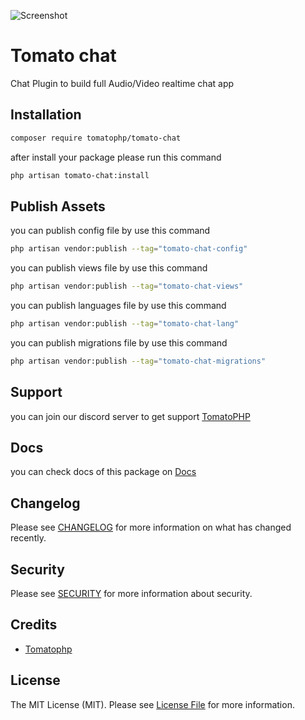 ![Screenshot](https://github.com/tomatophp/tomato-chat/blob/master/art/screenshot.png)

# Tomato chat

Chat Plugin to build full Audio/Video realtime chat app

## Installation

```bash
composer require tomatophp/tomato-chat
```
after install your package please run this command

```bash
php artisan tomato-chat:install
```

## Publish Assets

you can publish config file by use this command

```bash
php artisan vendor:publish --tag="tomato-chat-config"
```

you can publish views file by use this command

```bash
php artisan vendor:publish --tag="tomato-chat-views"
```

you can publish languages file by use this command

```bash
php artisan vendor:publish --tag="tomato-chat-lang"
```

you can publish migrations file by use this command

```bash
php artisan vendor:publish --tag="tomato-chat-migrations"
```

## Support

you can join our discord server to get support [TomatoPHP](https://discord.gg/Xqmt35Uh)

## Docs

you can check docs of this package on [Docs](https://docs.tomatophp.com/plugins/laravel-package-generator)

## Changelog

Please see [CHANGELOG](CHANGELOG.md) for more information on what has changed recently.

## Security

Please see [SECURITY](SECURITY.md) for more information about security.

## Credits

- [Tomatophp](mailto:info@3x1.io)

## License

The MIT License (MIT). Please see [License File](LICENSE.md) for more information.
